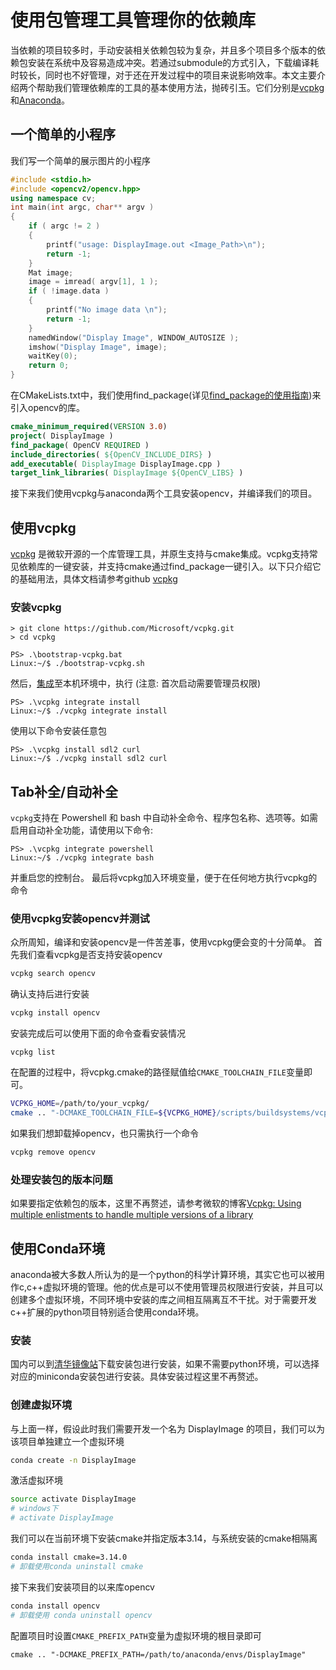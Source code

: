 # 使用包管理工具管理你的依赖库
当依赖的项目较多时，手动安装相关依赖包较为复杂，并且多个项目多个版本的依赖包安装在系统中及容易造成冲突。若通过submodule的方式引入，下载编译耗时较长，同时也不好管理，对于还在开发过程中的项目来说影响效率。本文主要介绍两个帮助我们管理依赖库的工具的基本使用方法，抛砖引玉。它们分别是[vcpkg](https://github.com/microsoft/vcpkg)和[Anaconda](https://www.anaconda.com/)。

## 一个简单的小程序
我们写一个简单的展示图片的小程序
```cpp
#include <stdio.h>
#include <opencv2/opencv.hpp>
using namespace cv;
int main(int argc, char** argv )
{
    if ( argc != 2 )
    {
        printf("usage: DisplayImage.out <Image_Path>\n");
        return -1;
    }
    Mat image;
    image = imread( argv[1], 1 );
    if ( !image.data )
    {
        printf("No image data \n");
        return -1;
    }
    namedWindow("Display Image", WINDOW_AUTOSIZE );
    imshow("Display Image", image);
    waitKey(0);
    return 0;
}
```
在CMakeLists.txt中，我们使用find_package(详见[find_package的使用指南](FindPackage/README.md))来引入opencv的库。
```cmake
cmake_minimum_required(VERSION 3.0)
project( DisplayImage )
find_package( OpenCV REQUIRED )
include_directories( ${OpenCV_INCLUDE_DIRS} )
add_executable( DisplayImage DisplayImage.cpp )
target_link_libraries( DisplayImage ${OpenCV_LIBS} )
```
接下来我们使用vcpkg与anaconda两个工具安装opencv，并编译我们的项目。

## 使用vcpkg
[vcpkg](https://github.com/microsoft/vcpkg) 是微软开源的一个库管理工具，并原生支持与cmake集成。vcpkg支持常见依赖库的一键安装，并支持cmake通过find_package一键引入。以下只介绍它的基础用法，具体文档请参考github [vcpkg](https://github.com/microsoft/vcpkg)
### 安装vcpkg
```
> git clone https://github.com/Microsoft/vcpkg.git
> cd vcpkg

PS> .\bootstrap-vcpkg.bat
Linux:~/$ ./bootstrap-vcpkg.sh
```

然后，[集成](docs/users/integration.md)至本机环境中，执行 (注意: 首次启动需要管理员权限)
```
PS> .\vcpkg integrate install
Linux:~/$ ./vcpkg integrate install
```

使用以下命令安装任意包
```
PS> .\vcpkg install sdl2 curl
Linux:~/$ ./vcpkg install sdl2 curl
```

## Tab补全/自动补全
`vcpkg`支持在 Powershell 和 bash 中自动补全命令、程序包名称、选项等。如需启用自动补全功能，请使用以下命令:
```
PS> .\vcpkg integrate powershell
Linux:~/$ ./vcpkg integrate bash
```
并重启您的控制台。
最后将vcpkg加入环境变量，便于在任何地方执行vcpkg的命令
### 使用vcpkg安装opencv并测试
众所周知，编译和安装opencv是一件苦差事，使用vcpkg便会变的十分简单。
首先我们查看vcpkg是否支持安装opencv
```bash
vcpkg search opencv
```
确认支持后进行安装
```bash
vcpkg install opencv
```
安装完成后可以使用下面的命令查看安装情况
```
vcpkg list
```
在配置的过程中，将vcpkg.cmake的路径赋值给`CMAKE_TOOLCHAIN_FILE`变量即可。
```bash
VCPKG_HOME=/path/to/your_vcpkg/
cmake .. "-DCMAKE_TOOLCHAIN_FILE=${VCPKG_HOME}/scripts/buildsystems/vcpkg.cmake"
```
如果我们想卸载掉opencv，也只需执行一个命令
```bash
vcpkg remove opencv
```
### 处理安装包的版本问题
如果要指定依赖包的版本，这里不再赘述，请参考微软的博客[Vcpkg: Using multiple enlistments to handle multiple versions of a library](https://devblogs.microsoft.com/cppblog/vcpkg-using-multiple-enlistments/)

## 使用Conda环境
anaconda被大多数人所认为的是一个python的科学计算环境，其实它也可以被用作c,c++虚拟环境的管理。他的优点是可以不使用管理员权限进行安装，并且可以创建多个虚拟环境，不同环境中安装的库之间相互隔离互不干扰。对于需要开发c++扩展的python项目特别适合使用conda环境。
### 安装
国内可以到[清华镜像站](https://mirrors.tuna.tsinghua.edu.cn/anaconda/archive/)下载安装包进行安装，如果不需要python环境，可以选择对应的miniconda安装包进行安装。具体安装过程这里不再赘述。
### 创建虚拟环境
与上面一样，假设此时我们需要开发一个名为 DisplayImage 的项目，我们可以为该项目单独建立一个虚拟环境
```bash
conda create -n DisplayImage
```
激活虚拟环境
```bash
source activate DisplayImage
# windows下 
# activate DisplayImage
```
我们可以在当前环境下安装cmake并指定版本3.14，与系统安装的cmake相隔离
```bash
conda install cmake=3.14.0
# 卸载使用conda uninstall cmake
```
接下来我们安装项目的以来库opencv
```bash
conda install opencv
# 卸载使用 conda uninstall opencv
```
配置项目时设置`CMAKE_PREFIX_PATH`变量为虚拟环境的根目录即可
```
cmake .. "-DCMAKE_PREFIX_PATH=/path/to/anaconda/envs/DisplayImage" 
```
